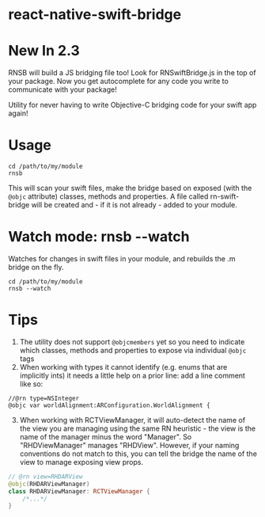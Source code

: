 # react-native-swift-bridge

# New In 2.3

RNSB will build a JS bridging file too! Look for RNSwiftBridge.js in the top of your package. Now you get autocomplete for any code you write to communicate with your package!

Utility for never having to write Objective-C bridging code for your swift app again!

# Usage

```
cd /path/to/my/module
rnsb
```

This will scan your swift files, make the bridge based on exposed (with the `@objc` attribute) classes, methods and properties. A file called rn-swift-bridge will be created and - if it is not already - added to your module.

# Watch mode: rnsb --watch

Watches for changes in swift files in your module, and rebuilds the .m bridge on the fly.

```
cd /path/to/my/module
rnsb --watch
```

# Tips

1.  The utility does not support `@objcmembers` yet so you need to indicate which classes, methods and properties to expose via individual `@objc` tags
2.  When working with types it cannot identify (e.g. enums that are implicitly ints) it needs a little help on a prior line: add a line comment like so:

```
//@rn type=NSInteger
@objc var worldAlignment:ARConfiguration.WorldAlignment {
```

3.  When working with RCTViewManager, it will auto-detect the name of the view you are managing using the same RN heuristic - the view is the name of the manager minus the word "Manager". So "RHDViewManager" manages "RHDView". However, if your naming conventions do not match to this, you can tell the bridge the name of the view to manage exposing view props.

```swift
// @rn view=RHDARView
@objc(RHDARViewManager)
class RHDARViewManager: RCTViewManager {
    /*...*/
}
```
